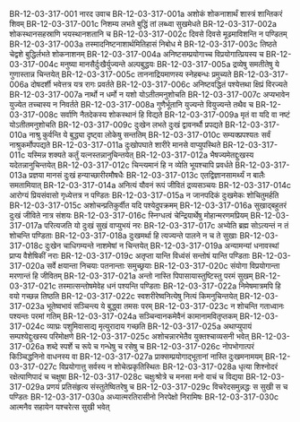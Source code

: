 BR-12-03-317-001  	नारद उवाच
BR-12-03-317-001a	अशोकं शोकनाशार्थं शास्त्रं शान्तिकरं शिवम्
BR-12-03-317-001c	निशम्य लभते बुद्धिं तां लब्ध्वा सुखमेधते
BR-12-03-317-002a	शोकस्थानसहस्राणि भयस्थानशतानि च
BR-12-03-317-002c	दिवसे दिवसे मूढमाविशन्ति न पण्डितम्
BR-12-03-317-003a	तस्मादनिष्टनाशार्थमितिहासं निबोध मे
BR-12-03-317-003c	तिष्ठते चेद्वशे बुद्धिर्लभते शोकनाशनम्
BR-12-03-317-004a	अनिष्टसम्प्रयोगाच्च विप्रयोगात्प्रियस्य च
BR-12-03-317-004c	मनुष्या मानसैर्दुःखैर्युज्यन्ते अल्पबुद्धयः
BR-12-03-317-005a	द्रव्येषु समतीतेषु ये गुणास्तान्न चिन्तयेत्
BR-12-03-317-005c	ताननाद्रियमाणस्य स्नेहबन्धः प्रमुच्यते
BR-12-03-317-006a	दोषदर्शी भवेत्तत्र यत्र रागः प्रवर्तते
BR-12-03-317-006c	अनिष्टवद्धितं पश्येत्तथा क्षिप्रं विरज्यते
BR-12-03-317-007a	नार्थो न धर्मो न यशो योऽतीतमनुशोचति
BR-12-03-317-007c	अप्यभावेन युज्येत तच्चास्य न निवर्तते
BR-12-03-317-008a	गुणैर्भूतानि युज्यन्ते वियुज्यन्ते तथैव च
BR-12-03-317-008c	सर्वाणि नैतदेकस्य शोकस्थानं हि विद्यते
BR-12-03-317-009a	मृतं वा यदि वा नष्टं योऽतीतमनुशोचति
BR-12-03-317-009c	दुःखेन लभते दुःखं द्वावनर्थौ प्रपद्यते
BR-12-03-317-010a	नाश्रु कुर्वन्ति ये बुद्ध्या दृष्ट्वा लोकेषु सन्ततिम्
BR-12-03-317-010c	सम्यक्प्रपश्यतः सर्वं नाश्रुकर्मोपपद्यते
BR-12-03-317-011a	दुःखोपघाते शारीरे मानसे वाप्युपस्थिते
BR-12-03-317-011c	यस्मिन्न शक्यते कर्तुं यत्नस्तन्नानुचिन्तयेत्
BR-12-03-317-012a	भैषज्यमेतद्दुःखस्य यदेतन्नानुचिन्तयेत्
BR-12-03-317-012c	चिन्त्यमानं हि न व्येति भूयश्चापि प्रवर्धते
BR-12-03-317-013a	प्रज्ञया मानसं दुःखं हन्याच्छारीरमौषधैः
BR-12-03-317-013c	एतद्विज्ञानसामर्थ्यं न बालैः समतामियात्
BR-12-03-317-014a	अनित्यं यौवनं रूपं जीवितं द्रव्यसञ्चयः
BR-12-03-317-014c	आरोग्यं प्रियसंवासो गृध्येत्तत्र न पण्डितः
BR-12-03-317-015a	न जानपदिकं दुःखमेकः शोचितुमर्हति
BR-12-03-317-015c	अशोचन्प्रतिकुर्वीत यदि पश्येदुपक्रमम्
BR-12-03-317-016a	सुखाद्बहुतरं दुःखं जीविते नात्र संशयः
BR-12-03-317-016c	स्निग्धत्वं चेन्द्रियार्थेषु मोहान्मरणमप्रियम्
BR-12-03-317-017a	परित्यजति यो दुःखं सुखं वाप्युभयं नरः
BR-12-03-317-017c	अभ्येति ब्रह्म सोऽत्यन्तं न तं शोचन्ति पण्डिताः
BR-12-03-317-018a	दुःखमर्था हि त्यज्यन्ते पालने न च ते सुखाः
BR-12-03-317-018c	दुःखेन चाधिगम्यन्ते नाशमेषां न चिन्तयेत्
BR-12-03-317-019a	अन्यामन्यां धनावस्थां प्राप्य वैशेषिकीं नराः
BR-12-03-317-019c	अतृप्ता यान्ति विध्वंसं सन्तोषं यान्ति पण्डिताः
BR-12-03-317-020a	सर्वे क्षयान्ता निचयाः पतनान्ताः समुच्छ्रयाः
BR-12-03-317-020c	संयोगा विप्रयोगान्ता मरणान्तं हि जीवितम्
BR-12-03-317-021a	अन्तो नास्ति पिपासायास्तुष्टिस्तु परमं सुखम्
BR-12-03-317-021c	तस्मात्सन्तोषमेवेह धनं पश्यन्ति पण्डिताः
BR-12-03-317-022a	निमेषमात्रमपि हि वयो गच्छन्न तिष्ठति
BR-12-03-317-022c	स्वशरीरेष्वनित्येषु नित्यं किमनुचिन्तयेत्
BR-12-03-317-023a	भूतेष्वभावं सञ्चिन्त्य ये बुद्ध्वा तमसः परम्
BR-12-03-317-023c	न शोचन्ति गताध्वानः पश्यन्तः परमां गतिम्
BR-12-03-317-024a	सञ्चिन्वानकमेवैनं कामानामवितृप्तकम्
BR-12-03-317-024c	व्याघ्रः पशुमिवासाद्य मृत्युरादाय गच्छति
BR-12-03-317-025a	अथाप्युपायं सम्पश्येद्दुःखस्य परिमोक्षणे
BR-12-03-317-025c	अशोचन्नारभेतैव युक्तश्चाव्यसनी भवेत्
BR-12-03-317-026a	शब्दे स्पर्शे च रूपे च गन्धेषु च रसेषु च
BR-12-03-317-026c	नोपभोगात्परं किञ्चिद्धनिनो वाधनस्य वा
BR-12-03-317-027a	प्राक्सम्प्रयोगाद्भूतानां नास्ति दुःखमनामयम्
BR-12-03-317-027c	विप्रयोगात्तु सर्वस्य न शोचेत्प्रकृतिस्थितः
BR-12-03-317-028a	धृत्या शिश्नोदरं रक्षेत्पाणिपादं च चक्षुषा
BR-12-03-317-028c	चक्षुःश्रोत्रे च मनसा मनो वाचं च विद्यया
BR-12-03-317-029a	प्रणयं प्रतिसंहृत्य संस्तुतेष्वितरेषु च
BR-12-03-317-029c	विचरेदसमुन्नद्धः स सुखी स च पण्डितः
BR-12-03-317-030a	अध्यात्मरतिरासीनो निरपेक्षो निरामिषः
BR-12-03-317-030c	आत्मनैव सहायेन यश्चरेत्स सुखी भवेत्

